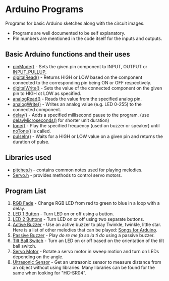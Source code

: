 # Arduino Programs

Programs for basic Arduino sketches along with the circuit images.

- Programs are well documented to be self explanatory.
- Pin numbers are mentioned in the code itself for the inputs and outputs.

## Basic Arduino functions and their uses

- [pinMode()](https://www.arduino.cc/reference/en/language/functions/digital-io/pinmode/) - Sets the given pin component to INPUT, OUTPUT or [INPUT_PULLUP](https://docs.arduino.cc/learn/microcontrollers/digital-pins).
- [digitalRead()](https://www.arduino.cc/reference/en/language/functions/digital-io/digitalread/) - Returns HIGH or LOW based on the component connected to the corresponding pin being ON or OFF respectively.
- [digitalWrite()](https://www.arduino.cc/reference/en/language/functions/digital-io/digitalwrite/) - Sets the value of the connected component on the given pin to HIGH ot LOW as specified.
- [analogRead()](https://www.arduino.cc/reference/en/language/functions/analog-io/analogread/) - Reads the value from the specified analog pin.
- [analogWrite()](https://www.arduino.cc/reference/en/language/functions/analog-io/analogwrite/) - Writes an analog value (e.g. LED 0-255) to the connected component.
- [delay()](https://www.arduino.cc/reference/en/language/functions/time/delay/) - Adds a specified millisecond pause to the program. (use [delayMicroseconds()](https://www.arduino.cc/reference/en/language/functions/time/delaymicroseconds/) for shorter unit duration)
- [tone()](https://www.arduino.cc/reference/en/language/functions/advanced-io/tone/) - Play the specified frequency (used on buzzer or speaker) until [noTone()](https://www.arduino.cc/reference/en/language/functions/advanced-io/notone/) is called.
- [pulseIn()](https://www.arduino.cc/reference/en/language/functions/advanced-io/pulsein/) - Waits for a HIGH or LOW value on a given pin and returns the duration of pulse.

## Libraries used

- [pitches.h](https://gist.github.com/mikeputnam/2820675) - contains common notes used for playing melodies.
- [Servo.h](https://www.arduino.cc/reference/en/libraries/servo/) - provides methods to control servo motors.

## Program List

1. [RGB Fade](./RGB_Fade) - Change RGB LED from red to green to blue in a loop with a delay.
2. [LED 1 Button](./LED_1Button) - Turn LED on or off using a button.
3. [LED 2 Buttons](./LED_2Buttons) - Turn LED on or off using two separate buttons.
4. [Active Buzzer](./Active_Buzzer) - Use an active buzzer to play Twinkle, twinkle, little star. Here is a list of other melodies that can be played: [Songs for Arduino](https://dragaosemchama.com/en/2019/02/songs-for-arduino/).
5. [Passive Buzzer](./Passive_Buzzer) - Play _do re me fa so la ti do_ using a passive buzzer.
6. [Tilt Ball Switch](./Tilt_Ball_Switch) - Turn an LED on or off based on the orientation of the tilt ball switch.
7. [Servo Motor](./Servo_Motor) - Rotate a servo motor in sweep motion and turn on LEDs depending on the angle.
8. [Ultrasonic Sensor](./Ultrasonic_Sensor/) - Get an untrasonic sensor to measure distance from an object without using libraries. Many libraries can be found for the same when looking for "HC-SR04".
